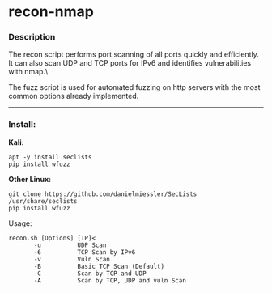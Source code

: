 # recon-nmap
### Description

The recon script performs port scanning of all ports quickly and efficiently. It can also scan UDP and TCP ports for IPv6 and identifies vulnerabilities with nmap.\ 

The fuzz script is used for automated fuzzing on http servers with the most common options already implemented. 

- - -

### Install:

**Kali:**
                   
```
apt -y install seclists
pip install wfuzz
```
                   
**Other Linux:**
                   
```
git clone https://github.com/danielmiessler/SecLists /usr/share/seclists
pip install wfuzz
```

Usage:
```
recon.sh [Options] [IP]<
       -u          UDP Scan
       -6          TCP Scan by IPv6
       -v          Vuln Scan
       -B          Basic TCP Scan (Default)
       -C          Scan by TCP and UDP
       -A          Scan by TCP, UDP and vuln Scan
```



